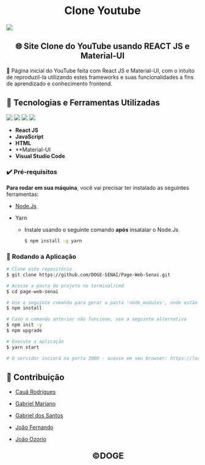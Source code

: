 <h1 align="center">Clone Youtube</h1>



<img src="https://logodownload.org/wp-content/uploads/2019/08/senai-logo.png" style="">	



<h2 align="center">
    🌐 Site Clone do YouTube usando REACT JS e Material-UI
</h2>



<p>🚀 Página inicial do YouTube feita com React JS e Material-UI, com o intuito de reproduzil-la utilizando estes frameworks e suas funcionalidades a fins de aprendizado e conhecimento frontend.</p>



## :hammer: Tecnologias e Ferramentas Utilizadas

<img src="https://img.shields.io/static/v1?label=React JS&message=17.0.2&color=673AB7&style=for-the-badge&logo=React"/> <img src="https://img.shields.io/static/v1?label=JavaScript&message=ES6&color=FDDA0D&style=for-the-badge&logo=javascript"/> <img src="https://img.shields.io/static/v1?label=HTML&message=5&color=FF5733&style=for-the-badge&logo=html5"/> <img src="https://img.shields.io/static/v1?label=&message=Visual Studio Code&color=2159c1&style=for-the-badge&logo=Visual Studio Code"/>



- **React JS**
- **JavaScript**
- **HTML**
- **Material-UI
- **Visual Studio Code**



### :heavy_check_mark: Pré-requisitos

**Para rodar em sua máquina**, você vai precisar ter instalado as seguintes ferramentas: 

- [Node.Js ](https://nodejs.org/pt-br/)

- Yarn

  - Instale usando o seguinte comando **após** insatalar o Node.Js

    ```bash
    $ npm install -g yarn
    ```



### :runner: Rodando a Aplicação

```bash
# Clone este repositório
$ git clone https://github.com/DOGE-SENAI/Page-Web-Senai.git

# Acesse a pasta do projeto no terminal/cmd
$ cd page-web-senai

# Use o seguinte comando para gerar a pasta 'node_modules', onde estão os módulos necessários para o projeto funcionar
$ npm install

# Caso o comando anterior não funcione, use a seguinte alternativa
$ npm init -y
$ npm upgrade

# Execute a aplicação
$ yarn start

# O servidor inciará na porta 3000 - acesse em seu browser: https://localhost:3000
```



## :busts_in_silhouette: Contribuição

- [Cauã Rodrigues](https://github.com/CauaRodrigues)

- [Gabriel Mariano](https://github.com/Gabriel-MarianoJ)

- [Gabriel dos Santos](https://github.com/GabrielGSF)

- [João Fernando](https://github.com/Joaocaetano1105)

- [João Ozorio](https://github.com/odrelvic)

  



  <p align="center" style="font-size:22px;"><b> &copy;DOGE</b></p>

